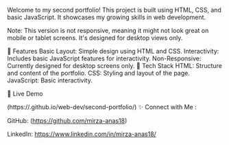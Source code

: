 Welcome to my second portfolio! This project is built using HTML, CSS, and basic JavaScript. It showcases my growing skills in web development.

Note: This version is not responsive, meaning it might not look great on mobile or tablet screens. It's designed for desktop views only.

📌 Features Basic Layout: Simple design using HTML and CSS. Interactivity: Includes basic JavaScript features for interactivity. Non-Responsive: Currently designed for desktop screens only. 🔧 Tech Stack HTML: Structure and content of the portfolio. CSS: Styling and layout of the page. JavaScript: Basic interactivity.

🎯 Live Demo

(https://<your-username>.github.io/web-dev/second-portfolio/)
✨ Connect with Me :


GitHub: (https://github.com/mirza-anas18)


LinkedIn: https://www.linkedin.com/in/mirza-anas18/


